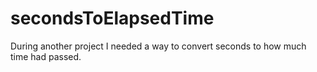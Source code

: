 # secondsToElapsedTime
During another project I needed a way to convert seconds to how much time had passed.
